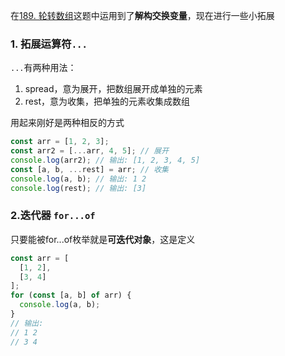 在[189. 轮转数组](https://leetcode.cn/problems/rotate-array/description/?envType=study-plan-v2&envId=top-interview-150)这题中运用到了**解构交换变量**，现在进行一些小拓展

### 1. 拓展运算符`...`

`...`有两种用法：

1. spread，意为展开，把数组展开成单独的元素
2. rest，意为收集，把单独的元素收集成数组

用起来刚好是两种相反的方式

```js
const arr = [1, 2, 3];
const arr2 = [...arr, 4, 5]; // 展开
console.log(arr2); // 输出: [1, 2, 3, 4, 5]
const [a, b, ...rest] = arr; // 收集
console.log(a, b); // 输出: 1 2
console.log(rest); // 输出: [3]
```

### 2.迭代器 `for...of`

只要能被for...of枚举就是**可迭代对象**，这是定义

```js
const arr = [
  [1, 2],
  [3, 4]
];
for (const [a, b] of arr) {
  console.log(a, b);
}
// 输出:
// 1 2
// 3 4
```
